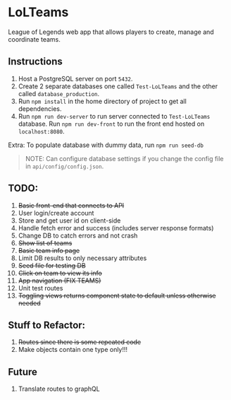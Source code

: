 # LoLTeams
League of Legends web app that allows players to create, manage and coordinate teams.

## Instructions
1. Host a PostgreSQL server on port `5432`.
2. Create 2 separate databases one called `Test-LoLTeams` and the other called `database_production`.
3. Run `npm install` in the home directory of project to get all dependencies.
4. Run `npm run dev-server` to run server connected to `Test-LoLTeams` database. Run `npm run dev-front` to run the front end hosted on `localhost:8080`.

Extra: To populate database with dummy data, run `npm run seed-db`

>NOTE: Can configure database settings if you change the config file in `api/config/config.json`.

## TODO:
1. ~~Basic front-end that connects to API~~
2. User login/create account
3. Store and get user id on client-side
4. Handle fetch error and success (includes server response formats)
5. Change DB to catch errors and not crash
6. ~~Show list of teams~~
7. ~~Basic team info page~~
8. Limit DB results to only necessary attributes
9. ~~Seed file for testing DB~~
10. ~~Click on team to view its info~~
11. ~~App navigation (FIX TEAMS)~~
12. Unit test routes
13. ~~Toggling views returns component state to default unless otherwise needed~~


## Stuff to Refactor:
1. ~~Routes since there is some repeated code~~
2. Make objects contain one type only!!!

## Future
1. Translate routes to graphQL
